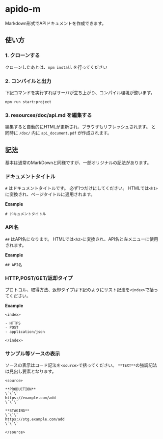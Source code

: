 # apido-m
Markdown形式でAPIドキュメントを作成できます。

## 使い方
### 1. クローンする

クローンしたあとは、`npm install` を行ってください

### 2. コンパイルと出力

下記コマンドを実行すればサーバが立ち上がり、コンパイル環境が整います。

```
npm run start:project
```

### 3. resources/doc/api.md を編集する

編集すると自動的にHTMLが更新され、ブラウザもリフレッシュされます。
と同時に `/doc/` 内に `api_document.pdf` が作成されます。

## 記法
基本は通常のMarkDownと同様ですが、一部オリジナルの記法があります。

### ドキュメントタイトル
`#` はドキュメントタイトルです。
必ず1つだけにしてください。
HTMLでは`<h1>`に変換され、ページタイトルに適用されます。

**Example**
```:md
# ドキュメントタイトル
```

### API名
`##` はAPI名になります。
HTMLでは`<h2>`に変換され、API名と左メニューに使用されます。

**Example**
```:md
## API名
```

### HTTP,POST/GET/返却タイプ
プロトコル、取得方法、返却タイプは下記のようにリスト記法を`<index>`で括ってください。

**Example**
```
<index>

- HTTPS
- POST
- application/json

</index>
```

### サンプル等ソースの表示
ソースの表示はコード記法を`<source>`で括ってください。
`**TEXT**`の強調記法は見出し要素となります。

```
<source>

**PRODUCTION**
\`\`\`
https://example.com/add
\`\`\`

**STAGING**
\`\`\`
https://stg.example.com/add
\`\`\`

</source>
```